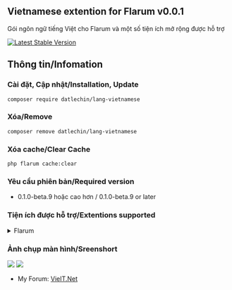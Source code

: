 ## Vietnamese extention for Flarum v0.0.1
Gói ngôn ngữ tiếng Việt cho Flarum và một số tiện ích mở rộng được hỗ trợ

[![Latest Stable Version](https://img.shields.io/packagist/v/datlechin/lang-vietnamese.svg)](https://packagist.org/packages/datlechin/lang-vietnamese)

## Thông tin/Infomation
### Cài đặt, Cập nhật/Installation, Update
`composer require datlechin/lang-vietnamese`

### Xóa/Remove
`composer remove datlechin/lang-vietnamese`

### Xóa cache/Clear Cache
`php flarum cache:clear`

### Yêu cầu phiên bản/Required version
- 0.1.0-beta.9 hoặc cao hơn / 0.1.0-beta.9 or later

### Tiện ích được hỗ trợ/Extentions supported
<details>
  <summary>Flarum</summary>
  <ul>
    <li>Akismet</li>
    <li>Approval</li>
    <li>Auth Facebook</li>
    <li>Auth Github</li>
    <li>Auth Twitter</li>
    <li>Emoji</li>
    <li>Flags</li>
    <li>Likes</li>
    <li>Lock</li>
    <li>Markdown</li>
    <li>Mentions</li>
    <li>Pusher</li>
    <li>Statistics</li>
    <li>Sticky</li>
    <li>Supcriptions</li>
    <li>Suspend</li>
    <li>Tags</li>
   <ul>
</details>

### Ảnh chụp màn hình/Sreenshort
![](https://i.imgur.com/qEJiIdO.png)
![](https://i.imgur.com/OKqf38k.png)

- My Forum: [VieIT.Net](https://vieit.net)
